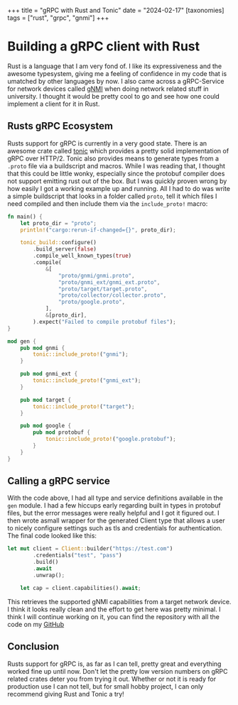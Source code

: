 +++
title = "gRPC with Rust and Tonic"
date = "2024-02-17"
[taxonomies]
tags = ["rust", "grpc", "gnmi"]
+++
# Building a gRPC client with Rust
Rust is a language that I am very fond of. I like its expressiveness and the awesome typesystem, giving me a feeling of confidence in my code that is umatched by other languages by now. I also came across a gRPC-Service for network devices called [gNMI](https://www.openconfig.net/docs/gnmi/gnmi-specification/) when doing network related stuff in university. I thought it would be pretty cool to go and see how one could implement a client for it in Rust.

## Rusts gRPC Ecosystem
Rusts support for gRPC is currently in a very good state. There is an awesome crate called [tonic](https://github.com/hyperium/tonic) which provides a pretty solid implementation of gRPC over HTTP/2. Tonic also provides means to generate types from a `.proto` file via a buildscript and macros. While I was reading that, I thought that this could be little wonky, especially since the protobuf compiler does not support emitting rust out of the box. But I was quickly proven wrong by how easily I got a working example up and running. All I had to do was write a simple buildscript that looks in a folder called `proto`, tell it which files I need compiled and then include them via the `include_proto!` macro:

```rust
fn main() {
    let proto_dir = "proto";
    println!("cargo:rerun-if-changed={}", proto_dir);

    tonic_build::configure()
        .build_server(false)
        .compile_well_known_types(true)
        .compile(
            &[
                "proto/gnmi/gnmi.proto",
                "proto/gnmi_ext/gnmi_ext.proto",
                "proto/target/target.proto",
                "proto/collector/collector.proto",
                "proto/google.proto",
            ],
            &[proto_dir],
        ).expect("Failed to compile protobuf files");
}
```

```rust
mod gen {
    pub mod gnmi {
        tonic::include_proto!("gnmi");
    }

    pub mod gnmi_ext {
        tonic::include_proto!("gnmi_ext");
    }

    pub mod target {
        tonic::include_proto!("target");
    }

    pub mod google {
        pub mod protobuf {
            tonic::include_proto!("google.protobuf");
        }
    }
}
```

## Calling a gRPC service

With the code above, I had all type and service definitions available in the `gen` module. I had a few hiccups early regarding built in types in protobuf files, but the error messages were really helpful and I got it figured out. I then wrote asmall wrapper for the generated Client type that allows a user to nicely configure settings such as tls and credentials for authentication. The final code looked like this:

```rust
let mut client = Client::builder("https://test.com")
        .credentials("test", "pass")
        .build()
        .await
        .unwrap();

    let cap = client.capabilities().await;
```

This retrieves the supported gNMI capabilities from a target network device. I think it looks really clean and the effort to get here was pretty minimal. I think I will continue working on it, you can find the repository with all the code on my [GitHub](https://github.com/Lachstec/ginmi)

## Conclusion
Rusts support for gRPC is, as far as I can tell, pretty great and everything worked fine up until now. Don't let the pretty low version numbers on gRPC related crates deter you from trying it out. Whether or not it is ready for production use I can not tell, but for small hobby project, I can only recommend giving Rust and Tonic a try!

